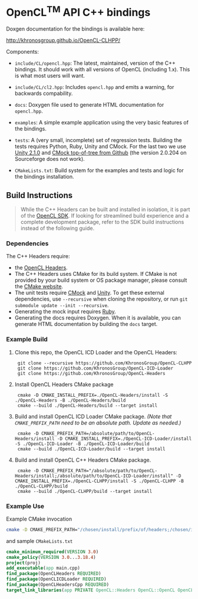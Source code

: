 # OpenCL<sup>TM</sup> API C++ bindings

Doxgen documentation for the bindings is available here:

  http://khronosgroup.github.io/OpenCL-CLHPP/

Components:

  * `include/CL/opencl.hpp`:
    The latest, maintained, version of the C++ bindings. It should work with all
    versions of OpenCL (including 1.x). This is what most users will want.

  * `include/CL/cl2.hpp`:
    Includes `opencl.hpp` and emits a warning, for backwards compability.

  * `docs`:
    Doxygen file used to generate HTML documentation for `opencl.hpp`.

  * `examples`:
    A simple example application using the very basic features of the bindings.

  * `tests`:
    A (very small, incomplete) set of regression tests. Building the tests
    requires Python, Ruby, Unity and CMock. For the last two we use
    [Unity 2.1.0](https://github.com/ThrowTheSwitch/Unity/releases/tag/v2.1.0)
    and [CMock top-of-tree from Github](https://github.com/ThrowTheSwitch/CMock)
    (the version 2.0.204 on Sourceforge does not work).

  * `CMakeLists.txt`:
    Build system for the examples and tests and logic for the bindings
    installation.

## Build Instructions

> While the C++ Headers can be built and installed in isolation, it is part of the [OpenCL SDK](https://github.com/KhronosGroup/OpenCL-SDK). If looking for streamlined build experience and a complete development package, refer to the SDK build instructions instead of the following guide.

### Dependencies

The C++ Headers require:

- the [OpenCL Headers](https://github.com/KhronosGroup/OpenCL-Headers/).
- The C++ Headers uses CMake for its build system.
If CMake is not provided by your build system or OS package manager, please consult the [CMake website](https://cmake.org).
- The unit tests require [CMock](https://github.com/ThrowTheSwitch/CMock) and [Unity](https://github.com/ThrowTheSwitch/Unity). To get these external dependencies, use `--recursive` when cloning
the repository, or run `git submodule update --init --recursive`.
- Generating the mock input requires [Ruby](https://www.ruby-lang.org/en/).
- Generating the docs requires Doxygen. When it is available, you can generate HTML documentation by building the `docs` target.

### Example Build

1. Clone this repo, the OpenCL ICD Loader and the OpenCL Headers:

        git clone --recursive https://github.com/KhronosGroup/OpenCL-CLHPP
        git clone https://github.com/KhronosGroup/OpenCL-ICD-Loader
        git clone https://github.com/KhronosGroup/OpenCL-Headers

1. Install OpenCL Headers CMake package

        cmake -D CMAKE_INSTALL_PREFIX=./OpenCL-Headers/install -S ./OpenCL-Headers -B ./OpenCL-Headers/build 
        cmake --build ./OpenCL-Headers/build --target install

1. Build and install OpenCL ICD Loader CMake package. _(Note that `CMAKE_PREFIX_PATH` need to be an absolute path. Update as needed.)_

        cmake -D CMAKE_PREFIX_PATH=/absolute/path/to/OpenCL-Headers/install -D CMAKE_INSTALL_PREFIX=./OpenCL-ICD-Loader/install -S ./OpenCL-ICD-Loader -B ./OpenCL-ICD-Loader/build 
        cmake --build ./OpenCL-ICD-Loader/build --target install

1. Build and install OpenCL C++ Headers CMake package.

        cmake -D CMAKE_PREFIX_PATH="/absolute/path/to/OpenCL-Headers/install;/absolute/path/to/OpenCL-ICD-Loader/install" -D CMAKE_INSTALL_PREFIX=./OpenCL-CLHPP/install -S ./OpenCL-CLHPP -B ./OpenCL-CLHPP/build 
        cmake --build ./OpenCL-CLHPP/build --target install

### Example Use

Example CMake invocation

```bash
cmake -D CMAKE_PREFIX_PATH="/chosen/install/prefix/of/headers;/chosen/install/prefix/of/loader;/chosen/install/prefix/of/cppheaders" /path/to/opencl/app
```

and sample `CMakeLists.txt`

```cmake
cmake_minimum_required(VERSION 3.0)
cmake_policy(VERSION 3.0...3.18.4)
project(proj)
add_executable(app main.cpp)
find_package(OpenCLHeaders REQUIRED)
find_package(OpenCLICDLoader REQUIRED)
find_package(OpenCLHeadersCpp REQUIRED)
target_link_libraries(app PRIVATE OpenCL::Headers OpenCL::OpenCL OpenCL::HeadersCpp)
```